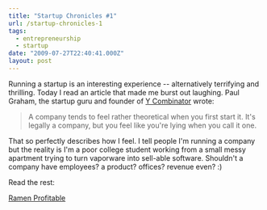 ```yaml
---
title: "Startup Chronicles #1"
url: /startup-chronicles-1
tags:
  - entrepreneurship
  - startup
date: "2009-07-27T22:40:41.000Z"
layout: post
---
```


Running a startup is an interesting experience -- alternatively terrifying and thrilling. Today I read an article that made me burst out laughing. Paul Graham, the startup guru and founder of [Y Combinator][0] wrote:  


> A company tends to feel rather theoretical when you first start it. It's legally a company, but you feel like you're lying when you call it one.

  

  

That so perfectly describes how I feel. I tell people I'm running a company but the reality is I'm a poor college student working from a small messy apartment trying to turn vaporware into sell-able software. Shouldn't a company have employees? a product? offices? revenue even? :)  

  

Read the rest:  

[Ramen Profitable][1]

[0]: http://ycombinator.com/
[1]: http://paulgraham.com/ramenprofitable.html